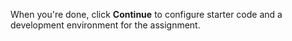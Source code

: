 When you're done, click **Continue** to configure starter code and a development environment for the assignment.